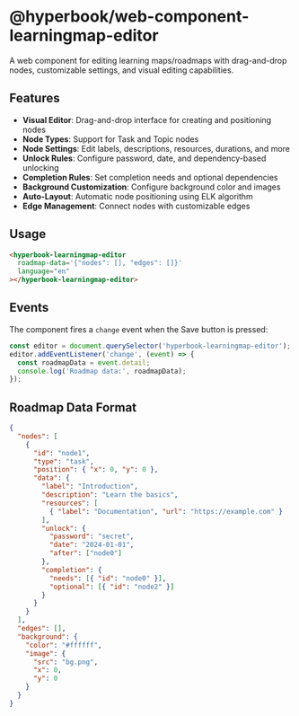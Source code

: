 # @hyperbook/web-component-learningmap-editor

A web component for editing learning maps/roadmaps with drag-and-drop nodes, customizable settings, and visual editing capabilities.

## Features

- **Visual Editor**: Drag-and-drop interface for creating and positioning nodes
- **Node Types**: Support for Task and Topic nodes
- **Node Settings**: Edit labels, descriptions, resources, durations, and more
- **Unlock Rules**: Configure password, date, and dependency-based unlocking
- **Completion Rules**: Set completion needs and optional dependencies
- **Background Customization**: Configure background color and images
- **Auto-Layout**: Automatic node positioning using ELK algorithm
- **Edge Management**: Connect nodes with customizable edges

## Usage

```html
<hyperbook-learningmap-editor
  roadmap-data='{"nodes": [], "edges": []}'
  language="en"
></hyperbook-learningmap-editor>
```

## Events

The component fires a `change` event when the Save button is pressed:

```javascript
const editor = document.querySelector('hyperbook-learningmap-editor');
editor.addEventListener('change', (event) => {
  const roadmapData = event.detail;
  console.log('Roadmap data:', roadmapData);
});
```

## Roadmap Data Format

```json
{
  "nodes": [
    {
      "id": "node1",
      "type": "task",
      "position": { "x": 0, "y": 0 },
      "data": {
        "label": "Introduction",
        "description": "Learn the basics",
        "resources": [
          { "label": "Documentation", "url": "https://example.com" }
        ],
        "unlock": {
          "password": "secret",
          "date": "2024-01-01",
          "after": ["node0"]
        },
        "completion": {
          "needs": [{ "id": "node0" }],
          "optional": [{ "id": "node2" }]
        }
      }
    }
  ],
  "edges": [],
  "background": {
    "color": "#ffffff",
    "image": {
      "src": "bg.png",
      "x": 0,
      "y": 0
    }
  }
}
```
